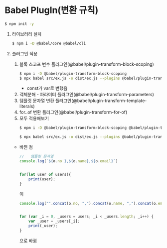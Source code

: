 # Babel PlugIn(변환 규칙) 
```bash
$ npm init -y
```
1. 라이브러리 설치
    ```bash
    $ npm i -D @babel/core @babel/cli
    ```

2. 플러그인 적용
    1. 블록 스코프 변수 플러그인(@babel/plugin-transform-block-scoping)
        ```bash
        $ npm i -D @babel/plugin-transform-block-scoping
        $ npx babel src/ex.js -o dist/ex.js --plugins @babel/plugin-transform-block-scoping
        ```
        + const가 var로 변했음
    2. 객체분해 - 파라미터 플러그인(@babel/plugin-transform-parameters)
    3. 템플릿 문자열 변환 플러그인(@babel/plugin-transform-template-literals)
    4. for..of 변환 플러그인(@babel/plugin-transform-for-of)
    5. 모두 적용해보기
        ```bash
        $ npm i -D @babel/plugin-transform-block-scoping @babel/plugin-transform-parameters @babel/plugin-transform-template-literals @babel/plugin-transform-for-of
        
        $ npx babel src/ex.js -o dist/ex.js --plugins @babel/plugin-transform-block-scoping --plugins @babel/plugin-transform-parameters --plugins @babel/plugin-transform-template-literals --plugins @babel/plugin-transform-for-of (적용)
        ```
    + 바뀐 점
        ```js
        //   템플릿 문자열
        console.log(`${o.no },${o.name},${o.email}`)
        

        for(let user of users){
            print(user);
        }
        ```
        이
        ```js
        console.log("".concat(o.no, ",").concat(o.name, ",").concat(o.email));


        for (var _i = 0, _users = users; _i < _users.length; _i++) {
            var _user = _users[_i];
            print(_user);
        }
        ```
        으로 바뀜